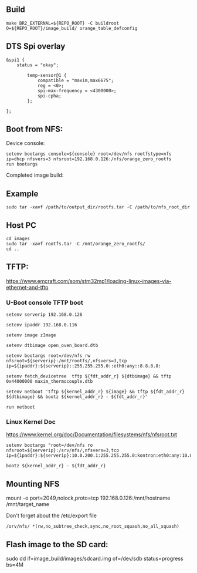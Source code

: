 ## Build
```shell
make BR2_EXTERNAL=${REPO_ROOT} -C buildroot O=${REPO_ROOT}/image_build/ orange_table_defconfig
```
## DTS Spi overlay
```dts
&spi1 {
	status = "okay";

        temp-sensor@1 {
            compatible = "maxim,max6675";
            reg = <0>;
            spi-max-frequency = <4300000>;
            spi-cpha;
        };

};
```


## Boot from NFS:
Device console:
```shell
setenv bootargs console=${console} root=/dev/nfs rootfstype=nfs ip=dhcp nfsvers=3 nfsroot=192.168.0.126:/nfs/orange_zero_rootfs
run bootargs
```

Completed image build:
## Example
```shell
sudo tar -xavf /path/to/output_dir/rootfs.tar -C /path/to/nfs_root_dir
```

## Host PC
```shell
cd images
sudo tar -xavf rootfs.tar -C /mnt/orange_zero_rootfs/
cd ..
```


## TFTP:
https://www.emcraft.com/som/stm32mp1/loading-linux-images-via-ethernet-and-tftp

### U-Boot console TFTP boot
```shell
setenv serverip 192.168.0.126

setenv ipaddr 192.168.0.116

setenv image zImage

setenv dtbimage open_oven_board.dtb

setenv bootargs root=/dev/nfs rw nfsroot=${serverip}:/mnt/rootfs/,nfsvers=3,tcp ip=${ipaddr}:${serverip}::255.255.255.0::eth0:any::8.8.8.8:

setenv fetch_devicetree  tftp ${fdt_addr_r} ${dtbimage} && tftp 0x44000000 maxim_thermocouple.dtb

setenv netboot 'tftp ${kernel_addr_r} ${image} && tftp ${fdt_addr_r} ${dtbimage} && bootz ${kernel_addr_r} - ${fdt_addr_r}'

run netboot
```
### Linux Kernel Doc
https://www.kernel.org/doc/Documentation/filesystems/nfs/nfsroot.txt


```shell
setenv bootargs "root=/dev/nfs ro nfsroot=${serverip}:/srv/nfs/,nfsvers=3,tcp ip=${ipaddr}:${serverip}:10.0.200.1:255.255.255.0:kontron:eth0:any:10.0.200.1:8.8.8.8:";

bootz ${kernel_addr_r} - ${fdt_addr_r}
```

## Mounting NFS
mount -o port=2049,nolock,proto=tcp 192.168.0.126:/mnt/hostname  /mnt/target_name

Don't forget about the /etc/export file

```shell
/srv/nfs/ *(rw,no_subtree_check,sync,no_root_squash,no_all_squash)
```

## Flash image to the SD card:
sudo dd if=image_build/images/sdcard.img of=/dev/sdb status=progress bs=4M